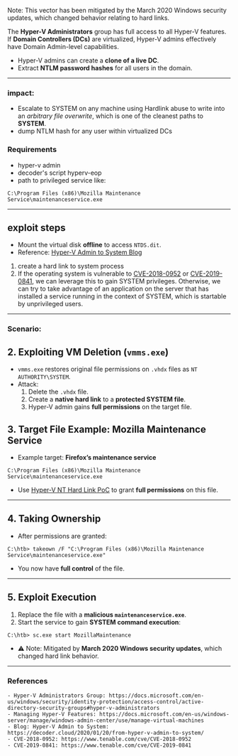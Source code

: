 Note: This vector has been mitigated by the March 2020 Windows security updates, which changed behavior relating to hard links.

The **Hyper-V Administrators** group has full access to all Hyper-V features. If **Domain Controllers (DCs)** are virtualized, Hyper-V admins effectively have Domain Admin-level capabilities.
- Hyper-V admins can create a **clone of a live DC**.
- Extract **NTLM password hashes** for all users in the domain.
---
### impact:
- Escalate to SYSTEM on any machine using Hardlink abuse  to write into an _arbitrary file overwrite_, which is one of the cleanest paths to **SYSTEM**.
- dump NTLM hash for any user within  virtualized DCs

### Requirements
- hyper-v admin
- decoder's script hyperv-eop
- path to privileged service like: 
```shell-session
C:\Program Files (x86)\Mozilla Maintenance Service\maintenanceservice.exe
```

---
##  exploit steps
- Mount the virtual disk **offline** to access `NTDS.dit`.
- Reference: [Hyper-V Admin to System Blog](https://decoder.cloud/2020/01/20/from-hyper-v-admin-to-system/)
1. create a hard link to system process
2. If the operating system is vulnerable to [CVE-2018-0952](https://www.tenable.com/cve/CVE-2018-0952) or [CVE-2019-0841](https://www.tenable.com/cve/CVE-2019-0841), we can leverage this to gain SYSTEM privileges. Otherwise, we can try to take advantage of an application on the server that has installed a service running in the context of SYSTEM, which is startable by unprivileged users.
---
### Scenario:
## 2. Exploiting VM Deletion (`vmms.exe`)

- `vmms.exe` restores original file permissions on `.vhdx` files as `NT AUTHORITY\SYSTEM`.
- Attack:
  1. Delete the `.vhdx` file.
  2. Create a **native hard link** to a **protected SYSTEM file**.
  3. Hyper-V admin gains **full permissions** on the target file.

## 3. Target File Example: Mozilla Maintenance Service

- Example target: **Firefox’s maintenance service**
  
```
C:\Program Files (x86)\Mozilla Maintenance Service\maintenanceservice.exe
```

- Use [Hyper-V NT Hard Link PoC](https://raw.githubusercontent.com/decoder-it/Hyper-V-admin-EOP/master/hyperv-eop.ps1) to grant **full permissions** on this file.

---
## 4. Taking Ownership

- After permissions are granted:

```
C:\htb> takeown /F "C:\Program Files (x86)\Mozilla Maintenance Service\maintenanceservice.exe"
```

- You now have **full control** of the file.

---

## 5. Exploit Execution

1. Replace the file with a **malicious `maintenanceservice.exe`**.
2. Start the service to gain **SYSTEM command execution**:

```
C:\htb> sc.exe start MozillaMaintenance
```

- ⚠️ Note: Mitigated by **March 2020 Windows security updates**, which changed hard link behavior.

---

### References

```
- Hyper-V Administrators Group: https://docs.microsoft.com/en-us/windows/security/identity-protection/access-control/active-directory-security-groups#hyper-v-administrators
- Managing Hyper-V Features: https://docs.microsoft.com/en-us/windows-server/manage/windows-admin-center/use/manage-virtual-machines
- Blog: Hyper-V Admin to System: https://decoder.cloud/2020/01/20/from-hyper-v-admin-to-system/
- CVE-2018-0952: https://www.tenable.com/cve/CVE-2018-0952
- CVE-2019-0841: https://www.tenable.com/cve/CVE-2019-0841
```
